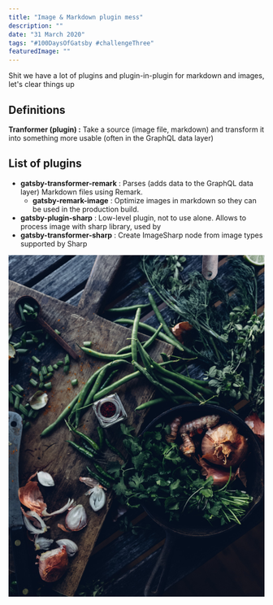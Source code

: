 ```yaml
---
title: "Image & Markdown plugin mess"
description: ""
date: "31 March 2020"
tags: "#100DaysOfGatsby #challengeThree"
featuredImage: ""
---
```


Shit we have a lot of plugins and plugin-in-plugin for markdown and images, let's clear things up

## Definitions

**Tranformer (plugin) :** Take a source (image file, markdown) and transform it into something more usable (often in the GraphQL data layer)

## List of plugins

- **gatsby-transformer-remark** : Parses (adds data to the GraphQL data layer) Markdown files using Remark.
  - **gatsby-remark-image** : Optimize images in markdown so they can be used in the production build.
- **gatsby-plugin-sharp** : Low-level plugin, not to use alone. Allows to process image with sharp library, used by 
- **gatsby-transformer-sharp** : Create ImageSharp node from image types supported by Sharp

![Image](../../images/fi.jpg)